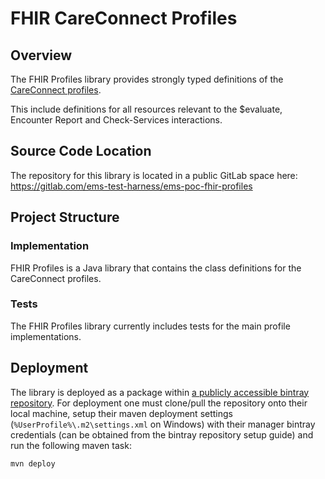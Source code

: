 # FHIR CareConnect Profiles

## Overview
The FHIR Profiles library provides strongly typed definitions of the [CareConnect profiles](https://nhsconnect.github.io/CareConnectAPI/explore.html).

This include definitions for all resources relevant to the $evaluate, Encounter Report and Check-Services interactions.

## Source Code Location
The repository for this library is located in a public GitLab space here:
https://gitlab.com/ems-test-harness/ems-poc-fhir-profiles

## Project Structure
### Implementation
FHIR Profiles is a Java library that contains the class definitions for the CareConnect profiles.

### Tests
The FHIR Profiles library currently includes tests for the main profile implementations.

## Deployment
The library is deployed as a package within [a publicly accessible bintray repository](https://bintray.com/beta/#/ems-test-harness/EMS-Test-Harness). For deployment one must clone/pull the repository onto their local machine, setup their maven deployment settings (`%UserProfile%\.m2\settings.xml` on Windows) with their manager bintray credentials (can be obtained from the bintray repository setup guide) and run the following maven task:

```bash
mvn deploy
```